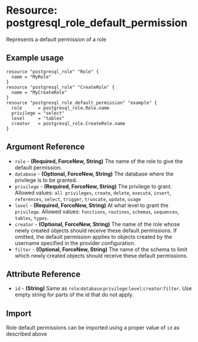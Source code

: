 # Resource: postgresql_role_default_permission
Represents a default permission of a role
## Example usage
```hcl
resource "postgresql_role" "Role" {
  name = "MyRole"
}
resource "postgresql_role" "CreateRole" {
  name = "MyCreateRole"
}
resource "postgresql_role_default_permission" "example" {
  role      = postgresql_role.Role.name
  privilege = "select"
  level     = "tables"
  creator   = postgresql_role.CreateRole.name
}
```
## Argument Reference
* `role` - **(Required, ForceNew, String)** The name of the role to give the default permission.
* `database` - **(Optional, ForceNew, String)** The database where the privilege is to be granted.
* `privilege` - **(Required, ForceNew, String)** The privilege to grant. Allowed values: `all privileges`, `create`, `delete`, `execute`, `insert`, `references`, `select`, `trigger`, `truncate`, `update`, `usage`
* `level` - **(Required, ForceNew, String)** At what level to grant the `privilege`. Allowed values: `functions`, `routines`, `schemas`, `sequences`, `tables`, `types`.
* `creator` - **(Optional, ForceNew, String)** The name of the role whose newly created objects should receive these default permissions. If omitted, the default permission applies to objects created by the username specified in the provider configuration.
* `filter` - **(Optional, ForceNew, String)** The name of the schema to limit which newly created objects should receive these default permissions.
## Attribute Reference
* `id` - **(String)** Same as `role`:`database`:`privilege`:`level`:`creator`:`filter`. Use empty string for parts of the id that do not apply.
## Import
Role default permissions can be imported using a proper value of `id` as described above
